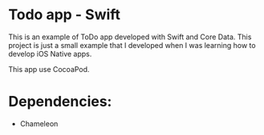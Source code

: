 # Todo app - Swift

This is an example of ToDo app developed with Swift and Core Data.
This project is just a small example that I developed when I was learning
how to develop iOS Native apps.

This app use CocoaPod.

# Dependencies:
 - Chameleon
